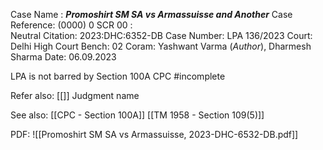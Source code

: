 Case Name : ***Promoshirt SM SA vs Armassuisse and Another***
Case Reference: (0000) 0 SCR 00 :  
Neutral Citation: 2023:DHC:6352-DB
Case Number: LPA 136/2023
Court: Delhi High Court
Bench: 02
Coram: Yashwant Varma (*Author*), Dharmesh Sharma
Date: 06.09.2023

LPA is not barred by Section 100A CPC #incomplete 


Refer also:
[[]]
Judgment name

See also:
[[CPC - Section 100A]] 
[[TM 1958 - Section 109(5)]]

PDF:
![[Promoshirt SM SA vs Armassuisse, 2023-DHC-6532-DB.pdf]]